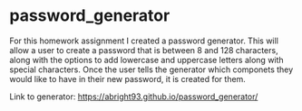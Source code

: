 # password_generator

For this homework assignment I created a password generator. This will allow a user to create a password that is between 8 and 128 characters, along with the options to add lowercase and uppercase letters along with special characters. Once the user tells the generator which componets they would like to have in their new password, it is created for them.

Link to generator:
https://abright93.github.io/password_generator/
